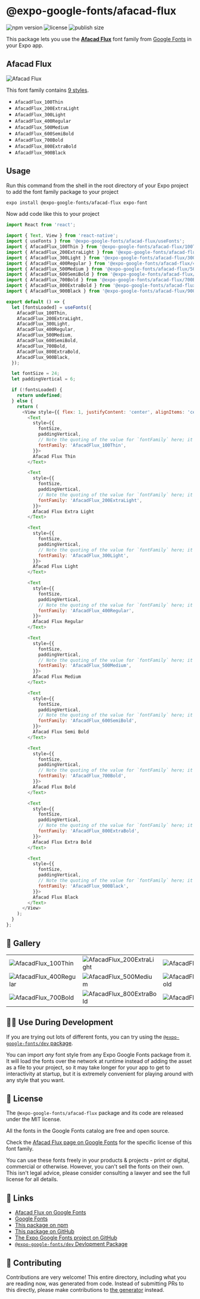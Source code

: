 # @expo-google-fonts/afacad-flux

![npm version](https://flat.badgen.net/npm/v/@expo-google-fonts/afacad-flux)
![license](https://flat.badgen.net/github/license/expo/google-fonts)
![publish size](https://flat.badgen.net/packagephobia/install/@expo-google-fonts/afacad-flux)

This package lets you use the [**Afacad Flux**](https://fonts.google.com/specimen/Afacad+Flux) font family from [Google Fonts](https://fonts.google.com/) in your Expo app.

## Afacad Flux

![Afacad Flux](./font-family.png)

This font family contains [9 styles](#-gallery).

- `AfacadFlux_100Thin`
- `AfacadFlux_200ExtraLight`
- `AfacadFlux_300Light`
- `AfacadFlux_400Regular`
- `AfacadFlux_500Medium`
- `AfacadFlux_600SemiBold`
- `AfacadFlux_700Bold`
- `AfacadFlux_800ExtraBold`
- `AfacadFlux_900Black`

## Usage

Run this command from the shell in the root directory of your Expo project to add the font family package to your project
```sh
expo install @expo-google-fonts/afacad-flux expo-font
```

Now add code like this to your project
```js
import React from 'react';

import { Text, View } from 'react-native';
import { useFonts } from '@expo-google-fonts/afacad-flux/useFonts';
import { AfacadFlux_100Thin } from '@expo-google-fonts/afacad-flux/100Thin';
import { AfacadFlux_200ExtraLight } from '@expo-google-fonts/afacad-flux/200ExtraLight';
import { AfacadFlux_300Light } from '@expo-google-fonts/afacad-flux/300Light';
import { AfacadFlux_400Regular } from '@expo-google-fonts/afacad-flux/400Regular';
import { AfacadFlux_500Medium } from '@expo-google-fonts/afacad-flux/500Medium';
import { AfacadFlux_600SemiBold } from '@expo-google-fonts/afacad-flux/600SemiBold';
import { AfacadFlux_700Bold } from '@expo-google-fonts/afacad-flux/700Bold';
import { AfacadFlux_800ExtraBold } from '@expo-google-fonts/afacad-flux/800ExtraBold';
import { AfacadFlux_900Black } from '@expo-google-fonts/afacad-flux/900Black';

export default () => {
  let [fontsLoaded] = useFonts({
    AfacadFlux_100Thin,
    AfacadFlux_200ExtraLight,
    AfacadFlux_300Light,
    AfacadFlux_400Regular,
    AfacadFlux_500Medium,
    AfacadFlux_600SemiBold,
    AfacadFlux_700Bold,
    AfacadFlux_800ExtraBold,
    AfacadFlux_900Black,
  });

  let fontSize = 24;
  let paddingVertical = 6;

  if (!fontsLoaded) {
    return undefined;
  } else {
    return (
      <View style={{ flex: 1, justifyContent: 'center', alignItems: 'center' }}>
        <Text
          style={{
            fontSize,
            paddingVertical,
            // Note the quoting of the value for `fontFamily` here; it expects a string!
            fontFamily: 'AfacadFlux_100Thin',
          }}>
          Afacad Flux Thin
        </Text>

        <Text
          style={{
            fontSize,
            paddingVertical,
            // Note the quoting of the value for `fontFamily` here; it expects a string!
            fontFamily: 'AfacadFlux_200ExtraLight',
          }}>
          Afacad Flux Extra Light
        </Text>

        <Text
          style={{
            fontSize,
            paddingVertical,
            // Note the quoting of the value for `fontFamily` here; it expects a string!
            fontFamily: 'AfacadFlux_300Light',
          }}>
          Afacad Flux Light
        </Text>

        <Text
          style={{
            fontSize,
            paddingVertical,
            // Note the quoting of the value for `fontFamily` here; it expects a string!
            fontFamily: 'AfacadFlux_400Regular',
          }}>
          Afacad Flux Regular
        </Text>

        <Text
          style={{
            fontSize,
            paddingVertical,
            // Note the quoting of the value for `fontFamily` here; it expects a string!
            fontFamily: 'AfacadFlux_500Medium',
          }}>
          Afacad Flux Medium
        </Text>

        <Text
          style={{
            fontSize,
            paddingVertical,
            // Note the quoting of the value for `fontFamily` here; it expects a string!
            fontFamily: 'AfacadFlux_600SemiBold',
          }}>
          Afacad Flux Semi Bold
        </Text>

        <Text
          style={{
            fontSize,
            paddingVertical,
            // Note the quoting of the value for `fontFamily` here; it expects a string!
            fontFamily: 'AfacadFlux_700Bold',
          }}>
          Afacad Flux Bold
        </Text>

        <Text
          style={{
            fontSize,
            paddingVertical,
            // Note the quoting of the value for `fontFamily` here; it expects a string!
            fontFamily: 'AfacadFlux_800ExtraBold',
          }}>
          Afacad Flux Extra Bold
        </Text>

        <Text
          style={{
            fontSize,
            paddingVertical,
            // Note the quoting of the value for `fontFamily` here; it expects a string!
            fontFamily: 'AfacadFlux_900Black',
          }}>
          Afacad Flux Black
        </Text>
      </View>
    );
  }
};

```

## 🔡 Gallery


||||
|-|-|-|
|![AfacadFlux_100Thin](./AfacadFlux_100Thin.ttf.png)|![AfacadFlux_200ExtraLight](./AfacadFlux_200ExtraLight.ttf.png)|![AfacadFlux_300Light](./AfacadFlux_300Light.ttf.png)||
|![AfacadFlux_400Regular](./AfacadFlux_400Regular.ttf.png)|![AfacadFlux_500Medium](./AfacadFlux_500Medium.ttf.png)|![AfacadFlux_600SemiBold](./AfacadFlux_600SemiBold.ttf.png)||
|![AfacadFlux_700Bold](./AfacadFlux_700Bold.ttf.png)|![AfacadFlux_800ExtraBold](./AfacadFlux_800ExtraBold.ttf.png)|![AfacadFlux_900Black](./AfacadFlux_900Black.ttf.png)||


## 👩‍💻 Use During Development

If you are trying out lots of different fonts, you can try using the [`@expo-google-fonts/dev` package](https://github.com/expo/google-fonts/tree/master/font-packages/dev#readme).

You can import *any* font style from any Expo Google Fonts package from it. It will load the fonts
over the network at runtime instead of adding the asset as a file to your project, so it may take longer
for your app to get to interactivity at startup, but it is extremely convenient
for playing around with any style that you want.

## 📖 License

The `@expo-google-fonts/afacad-flux` package and its code are released under the MIT license.

All the fonts in the Google Fonts catalog are free and open source.

Check the [Afacad Flux page on Google Fonts](https://fonts.google.com/specimen/Afacad+Flux) for the specific license of this font family.

You can use these fonts freely in your products & projects - print or digital, commercial or otherwise. However, you can't sell the fonts on their own. This isn't legal advice, please consider consulting a lawyer and see the full license for all details.

## 🔗 Links

- [Afacad Flux on Google Fonts](https://fonts.google.com/specimen/Afacad+Flux)
- [Google Fonts](https://fonts.google.com/)
- [This package on npm](https://www.npmjs.com/package/@expo-google-fonts/afacad-flux)
- [This package on GitHub](https://github.com/expo/google-fonts/tree/master/font-packages/afacad-flux)
- [The Expo Google Fonts project on GitHub](https://github.com/expo/google-fonts)
- [`@expo-google-fonts/dev` Devlopment Package](https://github.com/expo/google-fonts/tree/master/font-packages/dev)

## 🤝 Contributing

Contributions are very welcome! This entire directory, including what you are reading now, was generated from code. Instead of submitting PRs to this directly, please make contributions to [the generator](https://github.com/expo/google-fonts/tree/master/packages/generator) instead.

